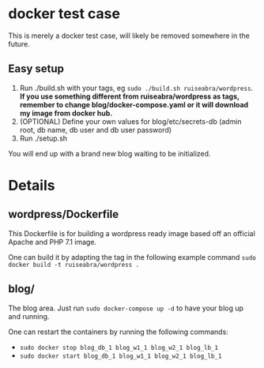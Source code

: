 # docker test case

This is merely a docker test case, will likely be removed somewhere in the future.

## Easy setup

1. Run ./build.sh with your tags, eg `sudo ./build.sh ruiseabra/wordpress`. **If you use something different from ruiseabra/wordpress as tags, remember to change blog/docker-compose.yaml or it will download my image from docker hub.**
1. (OPTIONAL) Define your own values for blog/etc/secrets-db (admin root, db name, db user and db user password)
1. Run ./setup.sh

You will end up with a brand new blog waiting to be initialized.

# Details
## wordpress/Dockerfile

This Dockerfile is for building a wordpress ready image based off an official Apache and PHP 7.1 image.

One can build it by adapting the tag in the following example command `sudo docker build -t ruiseabra/wordpress .`

## blog/

The blog area. Just run `sudo docker-compose up -d` to have your blog up and running.

One can restart the containers by running the following commands:
* `sudo docker stop blog_db_1 blog_w1_1 blog_w2_1 blog_lb_1`
* `sudo docker start blog_db_1 blog_w1_1 blog_w2_1 blog_lb_1`
